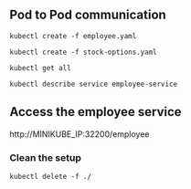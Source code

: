 ## Pod to Pod communication

```
kubectl create -f employee.yaml

kubectl create -f stock-options.yaml

kubectl get all

kubectl describe service employee-service

```

## Access the employee service

http://MINIKUBE_IP:32200/employee


### Clean the setup

```
kubectl delete -f ./
```
